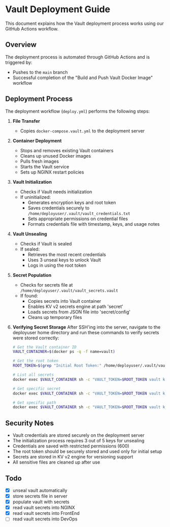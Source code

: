 # Vault Deployment Guide

This document explains how the Vault deployment process works using our GitHub Actions workflow.

## Overview

The deployment process is automated through GitHub Actions and is triggered by:
- Pushes to the `main` branch
- Successful completion of the "Build and Push Vault Docker Image" workflow

## Deployment Process

The deployment workflow (`deploy.yml`) performs the following steps:

1. **File Transfer**
   - Copies `docker-compose.vault.yml` to the deployment server

2. **Container Deployment**
   - Stops and removes existing Vault containers
   - Cleans up unused Docker images
   - Pulls fresh images
   - Starts the Vault service
   - Sets up NGINX restart policies

3. **Vault Initialization**
   - Checks if Vault needs initialization
   - If uninitialized:
     - Generates encryption keys and root token
     - Saves credentials securely to `/home/deployuser/.vault/vault_credentials.txt`
     - Sets appropriate permissions on credential files
     - Formats credentials file with timestamp, keys, and usage notes

4. **Vault Unsealing**
   - Checks if Vault is sealed
   - If sealed:
     - Retrieves the most recent credentials
     - Uses 3 unseal keys to unlock Vault
     - Logs in using the root token

5. **Secret Population**
   - Checks for secrets file at `/home/deployuser/.vault/vault_secrets.vault`
   - If found:
     - Copies secrets into Vault container
     - Enables KV v2 secrets engine at path 'secret'
     - Loads secrets from JSON file into 'secret/config'
     - Cleans up temporary files

6. **Verifying Secret Storage**
   After SSH'ing into the server, navigate to the deployuser home directory and run these commands to verify secrets were stored correctly:
   ```bash
   # Get the Vault container ID
   VAULT_CONTAINER=$(docker ps -q -f name=vault)

   # Get the root token
   ROOT_TOKEN=$(grep "Initial Root Token:" /home/deployuser/.vault/vault_credentials.txt | cut -d' ' -f4)

   # List all secrets
   docker exec $VAULT_CONTAINER sh -c "VAULT_TOKEN=$ROOT_TOKEN vault kv list secret/"

   # Get specific secret
   docker exec $VAULT_CONTAINER sh -c "VAULT_TOKEN=$ROOT_TOKEN vault kv get secret/config"

   # Get specific path
   docker exec $VAULT_CONTAINER sh -c "VAULT_TOKEN=$ROOT_TOKEN vault kv get secret/config/infrastructure"
   ```

## Security Notes

- Vault credentials are stored securely on the deployment server
- The initialization process requires 3 out of 5 keys for unsealing
- Credentials are saved with restricted permissions (600)
- The root token should be securely stored and used only for initial setup
- Secrets are stored in KV v2 engine for versioning support
- All sensitive files are cleaned up after use

## Todo
- [x] unseal vault automatically
- [x] store secrets file in server
- [x] populate vault with secrets
- [x] read vault secrets into NGINX
- [x] read vault secrets into FrontEnd
- [ ] read vault secrets into DevOps
